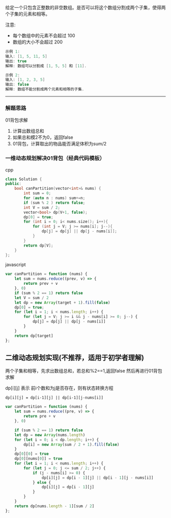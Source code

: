 给定一个只包含正整数的非空数组。是否可以将这个数组分割成两个子集，使得两个子集的元素和相等。

注意:

- 每个数组中的元素不会超过 100
- 数组的大小不会超过 200

```cpp
示例 1:
输入: [1, 5, 11, 5]
输出: true
解释: 数组可以分割成 [1, 5, 5] 和 [11].

示例 2:
输入: [1, 2, 3, 5]
输出: false
解释: 数组不能分割成两个元素和相等的子集.
```

----

### 解题思路

01背包求解

1. 计算出数组总和
2. 如果总和模2不为0，返回false
3. 01背包，计算取出的物品能否满足体积为sum/2

### 一维动态规划解决01背包（经典代码模板）

cpp

```cpp
class Solution {
public:
    bool canPartition(vector<int>& nums) {
        int sum = 0;
        for (auto n : nums) sum+=n;
        if (sum % 2 ) return false;
        int V = sum / 2;
        vector<bool> dp(V+1, false);
        dp[0] = true;
        for (int i = 0; i< nums.size(); i++){
            for (int j = V; j >= nums[i]; j--){
                dp[j] = dp[j] || dp[j - nums[i]];
            }
        }
        return dp[V];
    }
};
```

javascript

```javascript
var canPartition = function (nums) {
    let sum = nums.reduce((prev, v) => {
        return prev + v
    }, 0)
    if (sum % 2 == 1) return false
    let V = sum / 2
    let dp = new Array(target + 1).fill(false)
    dp[0] = true;
    for (let i = 1; i < nums.length; i++) {
        for (let j = V; j >= i && j - nums[i] >= 0; j--) {
            dp[j] = dp[j] || dp[j - nums[i]]
        }
    }
    return dp[target]
};
```

## 二维动态规划实现(不推荐，适用于初学者理解)

两个子集和相等，先求出数组总和，若总和%2==1,返回false
然后再进行01背包求解

dp[i][j] 表示 前i个数和为j是否存在，则有状态转换方程

`dp[i][j] = dp[i-1][j] || dp[i-1][j-nums[i]]`

```javascript
var canPartition = function (nums) {
    let sum = nums.reduce((pre, v) => {
        return pre + v
    }, 0)

    if (sum % 2 == 1) return false
    let dp = new Array(nums.length)
    for (let i = 0; i < dp.length; i++) {
        dp[i] = new Array(sum / 2 + 1).fill(false)
    }
    dp[0][0] = true
    dp[0][nums[0]] = true
    for (let i = 1; i < nums.length; i++) {
        for (let j = 0; j <= sum / 2; j++) {
            if (j - nums[i] >= 0) {
                dp[i][j] = dp[i - 1][j] || dp[i - 1][j - nums[i]]
            } else {
                dp[i][j] = dp[i - 1][j]
            }
        }
    }
    return dp[nums.length - 1][sum / 2]
};
```
